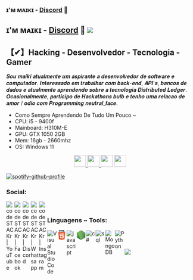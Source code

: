 ### ɪ'ᴍ ᴍᴀɪᴋɪ - [Discord][discord] 👋

## ɪ'ᴍ ᴍᴀɪᴋɪ - [Discord][discord] 👋 <img src="https://raw.githubusercontent.com/syedareehaquasar/syedareehaquasar/master/gifs/Hi.gif" width="30px"></a>

## 【✔】Hacking - Desenvolvedor - Tecnologia - Gamer
𝑺𝒐𝒖 𝒎𝒂𝒊𝒌𝒊 𝒂𝒕𝒖𝒂𝒍𝒎𝒆𝒏𝒕𝒆 𝒖𝒎 𝒂𝒔𝒑𝒊𝒓𝒂𝒏𝒕𝒆 𝒂 𝒅𝒆𝒔𝒆𝒏𝒗𝒐𝒍𝒗𝒆𝒅𝒐𝒓 𝒅𝒆 𝒔𝒐𝒇𝒕𝒘𝒂𝒓𝒆 𝒆 𝒄𝒐𝒎𝒑𝒖𝒕𝒂𝒅𝒐𝒓. 𝑰𝒏𝒕𝒆𝒓𝒆𝒔𝒔𝒂𝒅𝒐 𝒆𝒎 𝒕𝒓𝒂𝒃𝒂𝒍𝒉𝒂𝒓 𝒄𝒐𝒎 𝒃𝒂𝒄𝒌-𝒆𝒏𝒅, 𝑨𝑷𝑰'𝒔, 𝒃𝒂𝒏𝒄𝒐𝒔 𝒅𝒆 𝒅𝒂𝒅𝒐𝒔 𝒆 𝒂𝒕𝒖𝒂𝒍𝒎𝒆𝒏𝒕𝒆 𝒂𝒑𝒓𝒆𝒏𝒅𝒆𝒏𝒅𝒐 𝒔𝒐𝒃𝒓𝒆 𝒂 𝒕𝒆𝒄𝒏𝒐𝒍𝒐𝒈𝒊𝒂 𝑫𝒊𝒔𝒕𝒓𝒊𝒃𝒖𝒕𝒆𝒅 𝑳𝒆𝒅𝒈𝒆𝒓. 𝑶𝒄𝒂𝒔𝒊𝒐𝒏𝒂𝒍𝒎𝒆𝒏𝒕𝒆, 𝒑𝒂𝒓𝒕𝒊𝒄𝒊𝒑𝒐 𝒅𝒆 𝑯𝒂𝒄𝒌𝒂𝒕𝒉𝒐𝒏𝒔 𝒃𝒖𝒍𝒃 𝒆 𝒕𝒆𝒏𝒉𝒐 𝒖𝒎𝒂 𝒓𝒆𝒍𝒂𝒄𝒂𝒐 𝒅𝒆 𝒂𝒎𝒐𝒓 / 𝒐𝒅𝒊𝒐 𝒄𝒐𝒎 𝑷𝒓𝒐𝒈𝒓𝒂𝒎𝒎𝒊𝒏𝒈 𝒏𝒆𝒖𝒕𝒓𝒂𝒍_𝒇𝒂𝒄𝒆.
 - Como Sempre Aprendendo De Tudo Um Pouco ~
- CPU: i5 - 9400f
- Mainboard: H310M-E 
- GPU: GTX 1050 2GB
- Mem: 16gb - 2660mhz
- OS: Windows 11

<p align="center" >
 <a href="https://graphql.org/">
<img height="32" width="32" src="https://res.cloudinary.com/dkfobbwsu/image/upload/v1597534392/graphql.svg" />
 <a/>   
 <a href="https://reactjs.org/">
  <img height="32" width="32" src="https://res.cloudinary.com/dkfobbwsu/image/upload/v1597534460/react.svg" />
  <a/>
    <img height="32" width="32" src="https://res.cloudinary.com/dkfobbwsu/image/upload/v1597534532/node-dot-js.svg" />
    <img height="32" width="32" src="https://res.cloudinary.com/dkfobbwsu/image/upload/v1597534606/typescript.svg" />

[![spotify-github-profile](https://spotify-github-profile.vercel.app/api/view?uid=fkkf4mwo7bywhmziuhe2mxarl&cover_image=true&theme=novatorem)](https://github.com/kittinan/spotify-github-profile)


### Social:

[<img align="left" alt="codeSTACKr | YouTube" width="22px" src="https://cdn.icon-icons.com/icons2/1584/PNG/512/3721679-youtube_108064.png" />][youtube]
[<img align="left" alt="codeSTACKr | Facebook" width="22px" src="https://cdn.discordapp.com/emojis/878688582586482698.png?v=1" />][Facebook]
[<img align="left" alt="codeSTACKr | Discord" width="22px" src="https://discord.com/assets/2c21aeda16de354ba5334551a883b481.png" />][discord]
[<img align="left" alt="codeSTACKr | Whatsapp" width="22px" src="https://cdn.discordapp.com/emojis/878664582393114634.png?v=1" />][Whatsapp]
[<img align="left" alt="codeSTACKr | Instagram" width="22px" src="https://upload.wikimedia.org/wikipedia/commons/thumb/a/a5/Instagram_icon.png/600px-Instagram_icon.png" />][instagram]

<br />

### Linguagens ~ Tools:

[<img align="left" alt="Visual Studio Code" width="26px" src="https://upload.wikimedia.org/wikipedia/commons/4/4b/Visual_Studio_Code_Insiders_1.36_icon.svg" />][webdevplaylist]
[<img align="left" alt="HTML5" width="26px" src="https://raw.githubusercontent.com/github/explore/80688e429a7d4ef2fca1e82350fe8e3517d3494d/topics/html/html.png" />][webdevplaylist]
[<img align="left" alt="javascript" width="26px" src="https://img.icons8.com/color/48/000000/javascript--v1.png" />][webdevplaylist]
[<img align="left" alt="Node.js" width="26px" src="https://raw.githubusercontent.com/github/explore/80688e429a7d4ef2fca1e82350fe8e3517d3494d/topics/nodejs/nodejs.png" />][webdevplaylist]
[<img align="left" alt="c#" width="26px" src="https://img.icons8.com/color/48/000000/c-plus-plus-logo.png" />][webdevplaylist]
[<img align="left" alt="sql" width="26px" src="https://img.icons8.com/color/48/000000/sql.png" />][webdevplaylist]
[<img align="left" alt="MongoDB" width="26px" src="https://www.pngkey.com/png/full/383-3838923_open-mongodb-icon.png" />][webdevplaylist]
[<img align="left" alt="Python" width="26px" src="https://upload.wikimedia.org/wikipedia/commons/c/c3/Python-logo-notext.svg" />][webdevplaylist]

<br />
<br />

<img align="center" src="https://github-readme-stats.vercel.app/api?username=ntsd&show_icons=true&theme=blue-green&hide_title=true&line_height=26" />&nbsp;<a href="https://spotify-github-profile.vercel.app/api/view.svg?uid=21upe2xfqu73mfjaknb3ci4iq&redirect=true"></a>

[discord]: https://discord.gg/vPQv2EJpBA
[youtube]: https://www.youtube.com/channel/UCMJqwEZTyCAIt-vtTZ0QgXQ?view_as=subscriber
[Facebook]: https://www.facebook.com/maiki.cracker.1
[Whatsapp]: https://wa.me/message/2C2AT3EHOZNQK1
[instagram]: https://www.instagram.com/maiki_021programador/
[webdevplaylist]: https://youtu.be/-wuc6XAyHZI
